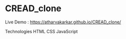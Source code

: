 # CREAD_clone

Live Demo : https://atharvakarkar.github.io/CREAD_clone/

Technologies
HTML
CSS
JavaScript 


